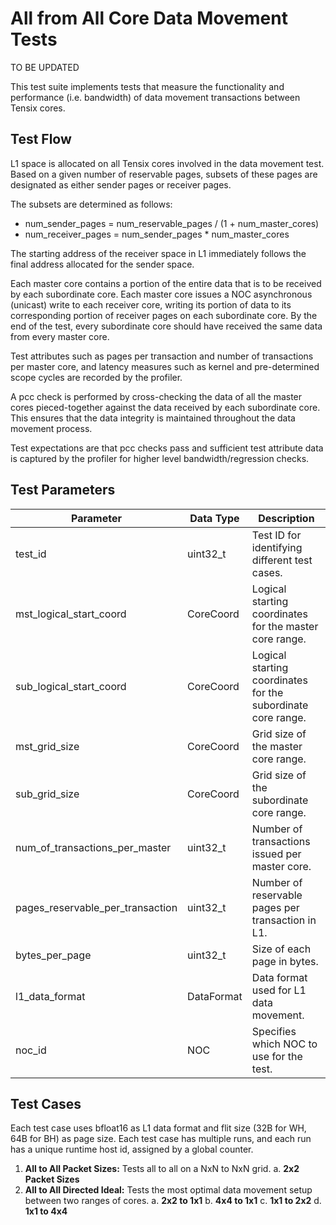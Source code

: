 # All from All Core Data Movement Tests

TO BE UPDATED

This test suite implements tests that measure the functionality and performance (i.e. bandwidth) of data movement transactions between Tensix cores.

## Test Flow

L1 space is allocated on all Tensix cores involved in the data movement test. Based on a given number of reservable pages, subsets of these pages are designated as either sender pages or receiver pages.

The subsets are determined as follows:
- num_sender_pages = num_reservable_pages / (1 + num_master_cores)
- num_receiver_pages = num_sender_pages * num_master_cores

The starting address of the receiver space in L1 immediately follows the final address allocated for the sender space.

Each master core contains a portion of the entire data that is to be received by each subordinate core.
Each master core issues a NOC asynchronous (unicast) write to each receiver core, writing its portion of data to its corresponding portion of receiver pages on each subordinate core.
By the end of the test, every subordinate core should have received the same data from every master core.

Test attributes such as pages per transaction and number of transactions per master core, and latency measures such as kernel and pre-determined scope cycles are recorded by the profiler.

A pcc check is performed by cross-checking the data of all the master cores pieced-together against the data received by each subordinate core. This ensures that the data integrity is maintained throughout the data movement process.

Test expectations are that pcc checks pass and sufficient test attribute data is captured by the profiler for higher level bandwidth/regression checks.

## Test Parameters
| Parameter                         | Data Type             | Description                                                               |
| --------------------------------- | --------------------- | ------------------------------------------------------------------------- |
| test_id                           | uint32_t              | Test ID for identifying different test cases.                             |
| mst_logical_start_coord           | CoreCoord             | Logical starting coordinates for the master core range.                   |
| sub_logical_start_coord           | CoreCoord             | Logical starting coordinates for the subordinate core range.              |
| mst_grid_size                     | CoreCoord             | Grid size of the master core range.                                       |
| sub_grid_size                     | CoreCoord             | Grid size of the subordinate core range.                                  |
| num_of_transactions_per_master    | uint32_t              | Number of transactions issued per master core.                            |
| pages_reservable_per_transaction  | uint32_t              | Number of reservable pages per transaction in L1.                         |
| bytes_per_page                    | uint32_t              | Size of each page in bytes.                                               |
| l1_data_format                    | DataFormat            | Data format used for L1 data movement.                                    |
| noc_id                            | NOC                   | Specifies which NOC to use for the test.                                  |

## Test Cases
Each test case uses bfloat16 as L1 data format and flit size (32B for WH, 64B for BH) as page size. Each test case has multiple runs, and each run has a unique runtime host id, assigned by a global counter.

1. **All to All Packet Sizes:** Tests all to all on a NxN to NxN grid.
a. **2x2 Packet Sizes**
2. **All to All Directed Ideal:** Tests the most optimal data movement setup between two ranges of cores.
a. **2x2 to 1x1**
b. **4x4 to 1x1**
c. **1x1 to 2x2**
d. **1x1 to 4x4**
